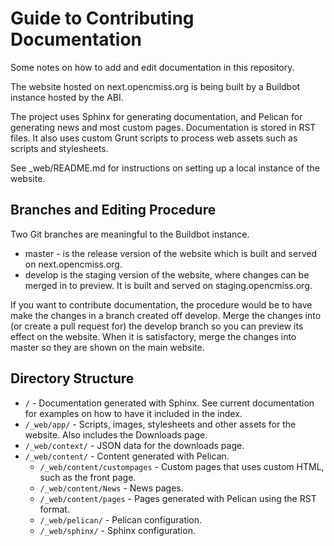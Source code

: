 Guide to Contributing Documentation
===================================

Some notes on how to add and edit documentation in this repository.

The website hosted on next.opencmiss.org is being built by a Buildbot instance hosted by the ABI.

The project uses Sphinx for generating documentation, and Pelican for generating news and most custom pages. Documentation is stored in RST files. It also uses custom Grunt scripts to process web assets such as scripts and stylesheets.

See _web/README.md for instructions on setting up a local instance of the website.


Branches and Editing Procedure
------------------------------

Two Git branches are meaningful to the Buildbot instance. 

* master - is the release version of the website which is built and served on next.opencmiss.org.
* develop is the staging version of the website, where changes can be merged in to preview. It is built and served on staging.opencmiss.org.

If you want to contribute documentation, the procedure would be to have make the changes in a branch created off develop. Merge the changes into (or create a pull request for) the develop branch so you can preview its effect on the website. When it is satisfactory, merge the changes into master so they are shown on the main website.

Directory Structure
-------------------

* `/` - Documentation generated with Sphinx. See current documentation for examples on how to have it included in the index.
* `/_web/app/` - Scripts, images, stylesheets and other assets for the website. Also includes the Downloads page.
* `/_web/context/` - JSON data for the downloads page.
* `/_web/content/` - Content generated with Pelican.
  * `/_web/content/custompages` - Custom pages that uses custom HTML, such as the front page.
  * `/_web/content/News` - News pages.
  * `/_web/content/pages` - Pages generated with Pelican using the RST format.
  * `/_web/pelican/` - Pelican configuration.
  * `/_web/sphinx/` - Sphinx configuration.
